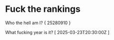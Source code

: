 # Fuck the rankings

Who the hell am I?
{ 25280910 }

What fucking year is it?
[ 2025-03-23T20:30:00Z ]
